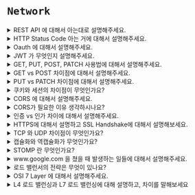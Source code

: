 # `Network`

<details>
  <summary>REST API 에 대해서 아는대로 설명해주세요.</summary> 
  <br>

REST API 란 `자원`, `행위`, `표현` 으로 이루어져 있습니다. HTTP URI를 통해 자원을 표시하고 `HTTP Method`를 통해 자원에 대한 처리를 표현합니다.

- `URI 는 정보의 자원을 표현`해야 한다.
- `HTTP Method GET, POST, DELETE, PUT 을 사용해야 한다.`
- 클라이언트 - 서버 구조로 되어 있다.
- Reference : [https://meetup.toast.com/posts/92](https://meetup.toast.com/posts/92)

</details>

<details>
  <summary>HTTP Status Code 아는 거에 대해서 설명해주세요.</summary>
  <br>

- 200 OK : 요청 성공
- 201 Created: 요청이 성공적이었으며 그 결과로 새로운 리소스가 생성되었다.
- 204 No Content: 요청에 대해서 보내줄 수 있는 컨텐츠가 없다.
- 400 Bad_Request: 클라이언트의 잘못 요청으로 서버가 이해할 수 없음
- 401 UnAuthorized: 인증되지 않은 사용자를 의미
- 403 Forbidden: 인증은 되었지만 해당 자원에 대해서 권한이 없는 경우
- 404 Not Found: 서버는 요청받은 리소스를 찾을 수 없다.
- 405 Method Not Allowed: GET 메소드인데 다른 HTTP 메소드로 호출한 경우
- 500 Internal Server Error : 서버 내부 에러

</details>

<details>
  <summary>Oauth 에 대해서 설명해주세요.</summary>
  <br>

`OAuth는 제 3자 인증방식 입니다.` 기본적으로 사용자는 서버를 신뢰할 수 없습니다. 그렇기 때문에, 민감정보를 작성하는 것을 꺼립니다. 서버측에서도 마찬가지 입니다. 사용자의 민감정보를 관리하는 것은 리소스가 필요합니다.

그래서 OAuth를 사용해서 신뢰할 수 있는 서버에게 정보를 맡겨놓고 접근할 수 있는 권한을 주는 것이라고 이해하면 됩니다. 그러면 사용자 측에서는 민감정보를 굳이 입력하지 않고도 서비스를 사용할 수 있고, 서버측에서도 민감정보를 굳이 관리하지 않아도 되기 때문에 이점이라고 볼 수 있습니다.

즉, 인증을 자체 서비스에서 하지 않고 Third Party 를 통해서 진행하고 자체 서비스의 접근 권한을 주는 것입니다.

ex) Naver Login (Social Login)

</details>

<details>
  <summary>JWT 가 무엇인지 설명해주세요.</summary>
  <br>

JWT란 토큰 인증 방식에서 쓰이는 것이라고 볼 수 있습니다. 다른 사용으론 데이터를 공유하는데도 사용할 수 있지만 일반적으론 토큰 인증 방식에서 사용됩니다.

JWT는 헤더, 페이로드, 시그니쳐로 구분됩니다. `헤더는 토큰의 타입, 암호화 알고리즘을 담고 있고, 페이로드는 토큰의 정보를 담는 부분이며, 시그니처는 토큰의 정보가 신뢰할 수 있는것`인지 판단할 수 있도록 합니다.

JWT는 세션 기반 인증과 주로 대비됩니다. 세션기반 인증은 서버에서 세션 정보를 관리해야하는 비용이 들게됩니다. 또한 분산환경에서도 관리하기 어렵습니다. 하지만 JWT는 그 자체로 정보를 가지고 있기 때문에 세션의 단점을 보완할 수 있습니다.

- Payload 인코딩: 페이로드(Payload) 자체는 암호화 된 것이 아니라, BASE64로 인코딩 된 것이다. 중간에 Payload를 탈취하여 디코딩하면 데이터를 볼 수 있으므로, JWE로 암호화하거나 Payload에 중요 데이터를 넣지 않아야 한다.
  
- JWT토큰 생성 알고리즘은 크게 대칭키/비대칭키 2가지로 구분할 수 있다.
  - 대칭키 사용: HS256(HMAC + SHA256)
  - 비대칭키 사용:RS256(RSA + SHA256) , ES256(ECDH + SHA256)

</details>

<details>
  <summary>GET, PUT, POST, PATCH 사용법에 대해서 설명해주세요.</summary>
  <br>

- PUT : 해당 리소스에 대해서 전체 수정이 필요하다면 PUT 을 사용
- POST: Request Body 가 필요하다 거나 서버의 자원 행위를 변경할 때 주로 사용
- PATCH: 해딩 리소스에 일부 수정이 필요할 때는 PUT -> PATCH 를 사용
- GET: 주로 읽어 오는 작업을 할 때 사용

</details>

<details>
  <summary>GET vs POST 차이점에 대해서 설명해주세요.</summary>
  <br>

- ### GET
  - 요청은 서버에 존재하는 정보를 요청합니다.(조회 API 에 주로 사용)
  - 일반적으로 Request Body는 입력하지 않는 것이 일반적

- ### POST
  - POST 요청은 서버에 정보를 생성하는 것을 요청
  - POST 요청은 서버의 상태를 변경시키기 때문에 멱등성이 유지되지 않습니다.
  - 보통 Request Body에 요청하는 데이터를 담아 전송합니다.

</details>

<details>
  <summary>PUT vs PATCH 차이점에 대해서 설명해주세요.</summary>
  <br>

- `PUT : 리소스 전체를 변경할 때 사용`
- `PATCH : 리소스 일부를 변경할 때 사용`

</details>

<details>
  <summary>쿠키와 세션의 차이점이 무엇인가요?</summary>
  <br>

HTTP는 비상태성(Stateless) 프로토콜로 상태 정보를 유지하지 않습니다. 연결을 유지하지 않기 때문에 리소스 낭비가 줄어드는 것은 큰 장점이지만 통신할 때마다 매번 연결 설정을 해야 하며, 이전 요청과 현재 요청이 같은 사용자의 요청인지 알 수 없다는 단점이 존재합니다.

쿠키와 세션을 통해서 HTTP의 Stateless한 문제점을 해결할 수 있다.

[저장 위치]

쿠키 : 클라인어트의 웹 브라우저가 지정하는 메모리 or 하드 디스크
세션 : 서버의 메모리


[리소스]

쿠키 : 클라이언트에 저장되고 클라이언트의 메모리를 사용하기 때문에 서버 자원을 사용하지 않는다.
세션 : 서버에 저장되고, 서버 메모리로 로딩되기 때문에 세션이 생길 때마다 리소스를 차지한다.


[보안]

쿠키 : 클라이언트에 저장하기 때문에 보안에 취약하다.
세션 : 서버에 저장하기 때문에 쿠키에 비해서는 보안에 우수하다.

</details>

<details>
  <summary>CORS 에 대해서 설명해주세요.</summary>
  <br>

`URL을 보면 Protocol, Host, Port 번호를 모두 합친 것이 출처(Origin)` 입니다. `두 개의 출처가 같다는 것은 Scheme, Host, Port 이 3가지가 동일하다는 뜻`입니다. 프론트엔드와 백엔드의 출처가 다를 때, 다른 출처로 자원을 요청하면 SOP 에러가 납니다. 즉, `CORS`를 서버에서 허용해주어야 에러를 해결할 수 있습니다.

</details>

<details>
  <summary>CORS가 필요한 이유 생각하시나요?</summary>
  <br>

만약 문제가 없는 올바른 A 라는 사이트를 이용하면서 `로그인`을 한 후에 `자동 로그인`을 이용하고 있다고 생각해보겠습니다. 자동 로그인을 유지하기 위해서는 `쿠키`, `세션` or `JWT`와 같은 정보들을 서버와의 인증을 위한 통신이 필요할 것입니다.(중요한 정보일텐데요.)

그런데 만약 어떤 문제가 있는 해킹하는 사람들이 똑같은 형태의 B 라는 사이트를 만들어 우리에게 접속하도록 보내서 우리가 접속했다고 가정하겠습니다. 그러면 A 사이트를 접속할 때처럼 B 사이트를 접속할 때는 `중요한 인증 정보`를 보내게 될 것인데요. 즉, 중요한 정보들이 `탈취 당하게 되는 것`입니다.
이렇게 탈취 당한 정보를 통해서 해커들이 실제 A 사이트에서 나쁜 일을 할 수 있게되는 것입니다.

</details>

<details>
  <summary>인증 vs 인가 차이에 대해서 설명해주세요.</summary>
  <br>

### 인증(Authentication)

어떤 A라는 건물에 출입을 할 때, 출입증이 있다면 들어갈 수 있고 없다면 들어갈 수 없다. 이렇게 `식별 가능한 정보로` 서비스에 등록된 유저의 신원을 입증하는 과정을 `인증`이라 합니다.

<br>

### 인가(Authorization)

하지만 `출입증`으로 회사의 모든 곳을 다 돌아다닐 수 있는 것은 아니다. 만약 A라는 10층짜리 건물에 내가 다니는 회사는 5층이라면 나머지 층에는 출입을 할 수 있다.
이러한 것을 `인가`라고 한다. 한마디로 `권한에 대한 허가`를 나타내고, `인증된 사용자에 대한 자원 접근 권한 확인`이다.

```
또 다른 예로는 어떤 게시글을 내가 작성하였을 때, 다른 사람들은 이 글에 대해 수정, 삭제 권한이 없다. 
이것이 인가가 적용이 된 예시이다.
```

- `따라서 반드시 인증이 인가보다 선행되어야 하는 개념이다`
- 인증 에러 401 Unauthorized, 인가 에러 403 Forbidden

</details>

<details>
  <summary>HTTPS에 대해서 설명하고 SSL Handshake에 대해서 설명해보세요.</summary>
  <br>

- [참고하기](https://github.com/wjdrbs96/Today-I-Learn/blob/master/Network/HTTPS/HTTPS%20SSL%20%ED%86%B5%EC%8B%A0%20%EA%B3%BC%EC%A0%95.md)

</details>

<details>
  <summary>TCP 와 UDP 차이점이 무엇인가요?</summary>
  <br>

### TCP 란?

`TCP 는 신뢰성/정확성을 우선으로 하는 연결형 통신 프로토콜` 입니다. 연결형 통신은 꼼꼼하게 상대방을 확인하면서 데이터를 전송합니다. 데이터를 전송하려면 먼저 연결(connection)이라는 가상의 독점 통신로를 확보해야 합니다.

<br>

### UDP 란?

`UDP는 전송 계층에서 효율적으로 통신할 수 있도록 돕는 프로토콜` 입니다. UDP는 TCP 와는 다르게 비연결형 통신이기 때문에 데이터를 전송할 때 TCP 처럼 시간이 걸리는 확인 작업을 일일이 하지 않습니다. UDP는 TCP와 달리 효율성을 중요하게 여기는 프로토콜이라 TCP와 같은 신뢰성과 정확성을 요구하게 되면 효율이 떨어집니다. UDP의 장점은 데이터를 효율적으로 빠르게 보내는 것이라서 스트리밍 방식으로 전송하는 동영상 서비스와 같은 곳에 사용됩니다. 그래서 동영상 같은 것 대게 빠른 UDP를 사용합니다.

<br>

## TCP 에서 연결하고 연결 해제 하는 과정에 대해서 설명해주세요.

### 3-way-Handshake (연결과정)

![1](https://yohanpro.com/media/images/network/TCP/3-way.png)

1. 통신을 하려면 컴퓨터 2에게 허가륵 받아야 하므로, 컴퓨터 1에서 컴퓨터 2로 연결 확릴 허가를 받기 위한 요청 `SYN`을 보냅니다.
2. 컴퓨터 2는 컴퓨터 1이 보낸 요청을 받은 후에 허가한다는 응답을 회신하기 위해 연결 확립 응답 `ACK`을 보냅니다. 동시에 컴퓨터 2도 컴퓨터 1에게 더이터 전송 허가를 받기 위해 연결 확릴 요청 `SYN`을 보냅니다.
3. 컴퓨터 2의 요청을 받은 컴퓨터 1은 컴퓨터 2를 허가한다는 응답으로 연결 확인 응답 `ACK`를 보냅니다.

<br>

### 4-way-Handshake (연결 해제 과정)

![1](https://yohanpro.com/media/images/network/TCP/FIN.png)

1. 컴퓨터 1에서 컴퓨터 2로 연결 종료 요청 `FIN`을 보냅니다.
2. 컴퓨터 2에서 컴퓨터 1로 연결 종료 응답 `ACK`을 반환합니다.
3. 또한 컴퓨터 2에서도 컴퓨터 1로 연결 종료 요청 `FIN`을 보냅니다.
4. 컴퓨터 1에서 컴퓨터 2로 연결 종료 응답 `ACK`를 반환합니다.

</details>

<details>
  <summary>캡슐화와 역캡슐화가 무엇인가요?</summary>
  <br>

![1](https://user-images.githubusercontent.com/45676906/113228711-6cbb5000-92d0-11eb-83c7-4a0afb40754c.png)

- 캡슐화 : 응용 계층부터 물리 계층까지 계층별로 데이터를 전당할 때 헤더를 붙이는 것입니다.
- 역캡슐화 : 물리 계층부터 응용 계층까지 계층별로 데이터를 전달할 때 헤더를 제거하는 것입니다.

</details>

<details>
  <summary>STOMP 란 무엇인가요?</summary> 
  <br>

STOMP (Simple Text Oriented Messaging Protocol)은 메세징 전송을 효율적으로 하기 위해 탄생한 프로토콜이고, 기본적으로 pub / sub 구조로 되어있어 메세지를 전송하고 메세지를 받아 처리하는 부분이 확실히 정해져 있기 때문에 개발자 입장에서 명확하게 인지하고 개발할 수 있는 이점이 있다.

STOMP 프로토콜은 WebSocket 위에서 동작하는 프로토콜로써 클라이언트와 서버가 전송할 메세지의 유형, 형식, 내용들을 정의하는 매커니즘이다.

위에서 언급한 pub / sub란 메세지를 공급하는 주체와 소비하는 주체를 분리해 제공하는 메세징 방법이다. 기본적인 컨셉을 예로 들자면 우체통(Topic)이 있다면 집배원(Publisher)이 신문을 우체통에 배달하는 행위가 있고, 우체통에 신문이 배달되는 것을 기다렸다가 빼서 보는 구독자(Subscriber)의 행위가 있다. 이때 구독자는 다수가 될 수 있다. pub / sub 컨셉을 채팅방에 빗대면 다음과 같다.

- 채팅방 생성 : pub / sub 구현을 위한 Topic이 생성됨

- 채팅방 입장 : Topic 구독

- 채팅방에서 메세지를 송수신 : 해당 Topic 으로 메세지를 송신(pub), 메세지를 수신(sub)

</details>

<details>
  <summary> www.google.com 을 쳤을 때 발생하는 일들에 대해서 설명해주세요.</summary>
  <br>

- 브라우저 주소창에 www.google.com 치면 google 서버를 찾아간다.
- DNS(실제 서버가 어디에있는지 알고 있는 서버)가 연결해줄 곳을 찾음 (여기서 주소 앞에 https가 붙었다면 https방식으로 통신하겠다.)
- 서버의 기본설정이 대부분 index.html되어 있어 서버에서 이파일을 클라이언트로 보냄
- 브라우저는 텍스트로 이루어진 index.html 파일을 파싱한다.
- 한줄한줄 읽으면서 DOM트리를 만들어나감.
- 중간에 link태그를 만나 css요청이 발생하면, 요청과 응답과정을 거치고 css를 파싱함
- CSS파싱이 끝나면 중단된 html을 다시읽고 DOM트리를 완성
- 완성된 DOM트리와 CSSOM트리를 합쳐 Render Tree를 만들고 그린다.
- 중간에 HTML파서는 Script태그를 만나게 되면 javascript 코드를 실행하기 위해 파싱을 중단
- 제어권한을 자바스크립트 엔진에게 넘기고, 자바스크립트 코드 또는 파일을 로드해서 파싱하고 실행

![image](https://user-images.githubusercontent.com/45676906/148794878-b48f001d-ab97-4fb8-8bc9-caa85c00431f.png)

<br>

## 두 번째

![11111](https://user-images.githubusercontent.com/45676906/155827885-ebb8e9e1-6f0d-45b1-a12f-9c5bd8059be5.png)

`AWS Route53의 예시`

1. 사용자가 웹 브라우저를 열어 주소 표시줄에 www.example.com을 입력하고 Enter 키를 누릅니다.
2. www.example.com에 대한 요청은 일반적으로 케이블 인터넷 공급업체, DSL 광대역 공급업체 또는 기업 네트워크 같은 인터넷 서비스 제공업체(ISP)가 관리하는 DNS 해석기로 라우팅됩니다.
3. ISP의 DNS 해석기는 www.example.com에 대한 요청을 DNS 루트 이름 서버에 전달합니다. 
4. ISP의 DNS 해석기는 www.example.com에 대한 요청을 이번에는 .com 도메인의 TLD 이름 서버 중 하나에 다시 전달합니다. .com 도메인의 이름 서버는 example.com 도메인과 연관된 4개의 Amazon Route 53 이름 서버의 이름을 사용하여 요청에 응답합니다. 
5. ISP의 DNS 해석기는 Amazon Route 53 이름 서버 하나를 선택해 www.example.com에 대한 요청을 해당 이름 서버에 전달합니다. 
6. Amazon Route 53 이름 서버는 example.com 호스팅 영역에서 www.example.com 레코드를 찾아 웹 서버의 IP 주소 192.0.2.44 등 연관된 값을 받고 이 IP 주소를 DNS 해석기로 반환합니다. 
7. ISP의 DNS 해석기가 마침내 사용자에게 필요한 IP 주소를 확보하게 됩니다. 해석기는 이 값을 웹 브라우저로 반환합니다. 또한, DNS 해석기는 다음에 누군가가 example.com을 탐색할 때 좀 더 빠르게 응답할 수 있도록 사용자가 지정하는 일정 기간 example.com의 IP 주소를 캐싱(저장)합니다. 자세한 내용은 Time to Live(TTL)를 참조하세요. 
8. 웹 브라우저는 DNS 해석기로부터 얻은 IP 주소로 www.example.com에 대한 요청을 전송합니다. 여기가 콘텐츠가 있는 곳으로, 예를 들어 웹 사이트 엔드포인트로 구성된 Amazon S3 버킷 또는 Amazon EC2 인스턴스에서 실행되는 웹 서버입니다. 
9. 192.0.2.44에 있는 웹 서버 또는 그 밖의 리소스는 www.example.com의 웹 페이지를 웹 브라우저로 반환하고, 웹 브라우저는 이 페이지를 표시합니다.

<br>

## 세 번째

![11](https://gentlysallim.com/wp-content/uploads/2021/03/210111_03_2.jpg)

1. 브라우저에서 Nesite.com을 검색하고, 사용하고 있는 통신사인 KT DNS 서버에게 도메인 주소에 해당하는 IP 주소를 요청함
   (브라우저 기본 DNS 설정이 통신사 DNS 서버이기 때문)

2. ISP 서버에선 캐시 데이터가 없다는 걸 확인하고 루트 DNS 서버에게 어디로 가야 하는지 요청함(캐시가 있다면 8.로 건너 뜀.)

3. 루트 서버는 TLD DNS 서버 주소만 관리하기 때문에, ***.com 도메인을 보고는 COM 최상위 도메인을 관리하는 TLD DNS 서버 주소를 안내함.

4. ISP 서버는 COM 서버에게 어디로 가야 하는지 다시 요청함.

5. COM 서버는 가비아 DNS 서버에서 해당 도메인이 관리되고 있는 걸 확인하고 안내함.

6. ISP 서버는 가비아 서버에게 또 다시 요청함.

7. 가비아 서버는 “Nesite.com = 12.123.123.123”이라는 정보를 확인하고 이 IP를 알려줌. 동시에 ISP 서버는 해당 정보를 캐시로 기록해 둠.

8. ISP 서버는 브라우저에게 힘들게 알아 낸 12.123.123.123 주소를 안내함.

9. 브라우저는 12.123.123.123 IP 주소를 갖고 있는 호스팅 서버에게 웹사이트를 출력하라고 요청함.

10. 드디어 보임.

- [세 번째 예시 참고 링크](https://gentlysallim.com/dns%EB%9E%80-%EB%AD%90%EA%B3%A0-%EB%84%A4%EC%9E%84%EC%84%9C%EB%B2%84%EB%9E%80-%EB%AD%94%EC%A7%80-%EA%B0%9C%EB%85%90%EC%A0%95%EB%A6%AC/)

</details>

<details>
  <summary>로드 밸런서의 전략은 무엇이 있나요?</summary>
  <br>
</details>

<details>
  <summary>OSI 7 Layer 에 대해서 설명해주세요.</summary> 
  <br>
</details> 

<details>
  <summary>L4 로드 밸런싱과 L7 로드 밸런싱에 대해 설명하고, 차이를 말해보세요</summary>

- L4는 4계층인 네트워크 계층에서 사용됩니다. 패킷 레벨에서만 트래픽을 분산하기 때문에 속도가 빠르고 효율성이 높습니다. L7 로드 밸런싱보다 저렴합니다.
- L7는 7계층인 애플리케이션 계층에서 사용됩니다. HTTP Header, Cookie 등과 같이 사용자가 요청한 정보들을 바탕으로 트래픽을 분산하기 때문에 섬세한 라우팅이 가능하고 비정상적인 트래픽을 판별할 수 있습니다. L4 로드 밸런싱보다 가격이 비쌉니다.

</details>